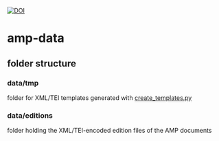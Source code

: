 
[![DOI](https://zenodo.org/badge/DOI/10.5281/zenodo.10930914.svg)](https://doi.org/10.5281/zenodo.10930914)



# amp-data

## folder structure

### data/tmp

folder for XML/TEI templates generated with [create_templates.py](https://github.com/Auden-Musulin-Papers/amp-process/blob/main/create_templates.py)

### data/editions

folder holding the XML/TEI-encoded edition files of the AMP documents
